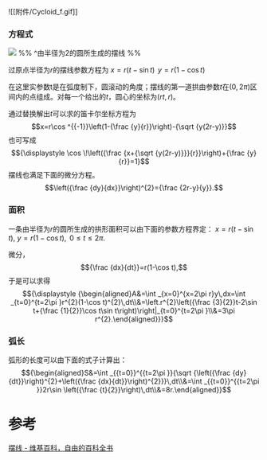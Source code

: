 
![[附件/Cycloid_f.gif]]


### 方程式

[![](https://upload.wikimedia.org/wikipedia/commons/thumb/4/4f/Cycloid04.png/400px-Cycloid04.png)](https://zh.wikipedia.org/wiki/File:Cycloid04.png)
%% ^由半径为$2$的圆所生成的摆线 %%

过原点半径为$r$的摆线参数方程为
$x=r(t-\sin t)\,$ 
$y=r(1-\cos t)\,$ 

在这里实参数t是在弧度制下，圆滚动的角度；摆线的第一道拱由参数$t$在$(0, 2π)$区间内的点组成。对每一个给出的$t$，圆心的坐标为$(rt, r)$。

通过替换解出$t$可以求的笛卡尔坐标方程为
$$x=r\cos ^{{-1}}\left(1-{\frac  {y}{r}}\right)-{\sqrt  {y(2r-y)}}$$
也可写成
$${\displaystyle \cos \!\left({\frac {x+{\sqrt {y(2r-y)}}}{r}}\right)+{\frac {y}{r}}=1}$$ 
摆线也满足下面的微分方程。
$$\left({\frac  {dy}{dx}}\right)^{2}={\frac  {2r-y}{y}}.$$ 

### 面积

一条由半径为$r$的圆所生成的拱形面积可以由下面的参数方程界定：
$x=r(t-\sin t),$
$y=r(1-\cos t),\,$ 
$0\leq t\leq 2\pi .\,$ 

微分，
$${\frac  {dx}{dt}}=r(1-\cos t),$$ 
于是可以求得
$${\displaystyle {\begin{aligned}A&=\int _{x=0}^{x=2\pi r}y\,dx=\int _{t=0}^{t=2\pi }r^{2}(1-\cos t)^{2}\,dt\\&=\left.r^{2}\left({\frac {3}{2}}t-2\sin t+{\frac {1}{2}}\cos t\sin t\right)\right|_{t=0}^{t=2\pi }\\&=3\pi r^{2}.\end{aligned}}}$$ 

### 弧长
弧形的长度可以由下面的式子计算出：
$${\begin{aligned}S&=\int _{{t=0}}^{{t=2\pi }}{\sqrt  {\left({\frac  {dy}{dt}}\right)^{2}+\left({\frac  {dx}{dt}}\right)^{2}}}\,dt\\&=\int _{{t=0}}^{{t=2\pi }}2r\sin \left({\frac  {t}{2}}\right)\,dt\\&=8r.\end{aligned}}$$


# 参考
[摆线 - 维基百科，自由的百科全书](https://zh.wikipedia.org/wiki/%E6%91%86%E7%BA%BF)
